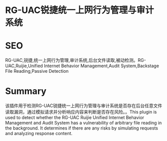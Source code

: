# RG-UAC锐捷统一上网行为管理与审计系统
# SEO
RG-UAC,锐捷,统一上网行为管理,审计系统,后台文件读取,被动检测。RG-UAC,Ruijie,Unified Internet Behavior Management,Audit System,Backstage File Reading,Passive Detection
# Summary
该插件用于检测RG-UAC锐捷统一上网行为管理与审计系统是否存在后台任意文件读取漏洞，通过模拟请求并分析响应内容来判断是否存在风险。。This plugin is used to detect whether the RG-UAC Ruijie Unified Internet Behavior Management and Audit System has a vulnerability of arbitrary file reading in the background. It determines if there are any risks by simulating requests and analyzing response content.
